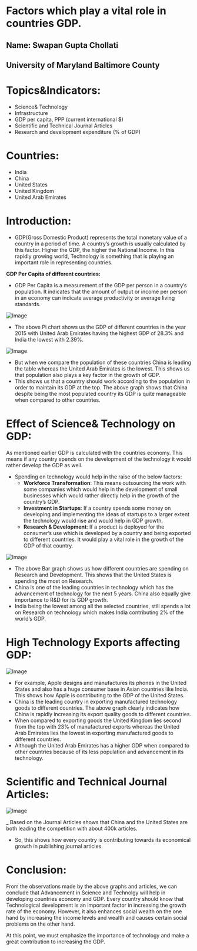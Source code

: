 # Factors which play a vital role in countries GDP.

## Name: Swapan Gupta Chollati
## University of Maryland Baltimore County

# Topics&Indicators:
- Science& Technology
- Infrastructure
- GDP per capita, PPP (current international $)
- Scientific and Technical Journal Articles
- Research and development expenditure (% of GDP)

# Countries:
- India
- China
- United States
- United Kingdom
- United Arab Emirates

# Introduction:
- GDP(Gross Domestic Product) represents the total monetary value of a country in a period of time. A country’s growth is usually calculated by this factor. Higher the GDP, the higher the National Income. In this rapidly growing world, Technology is something that is playing an important role in representing countries.

**GDP Per Capita of different countries:**
- GDP Per Capita is a measurement of the GDP per person in a country’s population. It indicates that the amount of output or income per person in an economy can indicate average productivity or average living standards. 


![Image](GDP%20PerCapita.png)
- The above Pi chart shows us the GDP of different countries in the year 2015 with United Arab Emirates having the highest GDP of 28.3% and India the lowest with 2.39%.


![Image](Population_of_countries.png)
- But when we compare the population of these countries China is leading the table whereas the United Arab Emirates is the lowest. This shows us that population also plays a key factor in the growth of GDP.
- This shows us that a country should work according to the population in order to maintain its GDP at the top. The above graph shows that China despite being the most populated country its GDP is quite manageable when compared to other countries.

# Effect of  Science& Technology on GDP:

As mentioned earlier GDP is calculated with the countries economy. This means if any country spends on the development of the technology it would rather develop the GDP as well.
- Spending on technology would help in the raise of the below factors:
  - **Workforce Transformation**: This means outsourcing the work with some companies which would help in the development of small businesses which would rather directly help in the growth of the country’s GDP.
  - **Investment in Startups**: If a country spends some money on developing and implementing the ideas of startups to a larger extent the technology would rise and would help in GDP growth.
  - **Research & Development**: If a product is deployed for the consumer’s use which is developed by a country and being exported to different countries. It would play a vital role in the growth of the GDP of that country. 

![Image](Research.png)

- The above Bar graph shows us how different countries are spending on Research and Development. This shows that the United States is spending the most on Research.
- China is one of the leading countries in technology which has the advancement of technology for the next 5 years. China also equally give importance to R&D for its GDP growth.
- India being the lowest among all the selected countries, still spends a lot on Research on technology which makes India contributing 2% of the world’s GDP.

# High Technology Exports affecting GDP:

![Image](Exports.png)

- For example, Apple designs and manufactures its phones in the United States and also has a huge consumer base in Asian countries like India. This shows how Apple is contributing to the GDP of the United States.
- China is the leading country in exporting manufactured technology goods to different countries. The above graph clearly indicates how China is rapidly increasing its export quality goods to different countries.
- When compared to exporting goods the United Kingdom lies second from the top with 23% of manufactured exports whereas the United Arab Emirates lies the lowest in exporting manufactured goods to different countries.
- Although the United Arab Emirates has a higher GDP when compared to other countries because of its less population and advancement in its technology.


# Scientific and Technical Journal Articles:

![Image](Articles.png)

_ Based on the Journal Articles shows that China and the United States are both leading the competition with about 400k articles.
- So, this shows how every country is contributing towards its economical growth in publishing journal articles.

# Conclusion:

From the observations made by the above graphs and articles, we can conclude that Advancement in Science and Technolgy will help in developing countries economy and GDP. Every country should know that Technological development is an important factor in increasing the growth rate of the economy. However, it also enhances social wealth on the one hand by increasing the income levels and wealth and causes certain social problems on the other hand.

At this point, we must emphasize the importance of technology and make a great contribution to increasing the GDP.




